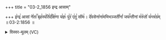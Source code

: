 +++
title = "03-2_1856 इन्द्र आसाम्"

+++
इ꣡न्द्र꣢ आसां ने꣣ता꣢꣫ बृह꣣स्प꣢ति꣣र्द꣡क्षि꣢णा य꣣ज्ञः꣢ पु꣣र꣡ ए꣢तु꣣ सो꣡मः꣢। दे꣣वसेना꣡ना꣢मभिभञ्जती꣣नां꣡ जय꣢꣯न्तीनां म꣣रु꣡तो꣢ य꣣न्त्व꣡ग्र꣢म् ॥ 03-2:1856 ॥

<details><summary>विस्वर-मूलम् (VC)</summary>

इन्द्र आसां नेता बृहस्पतिर्दक्षिणा यज्ञः पुर एतु सोमः । देवसेनानामभिभञ्जतीनां जयन्तीनां मरुतो यन्त्वग्रम् ॥१८५६॥
</details>